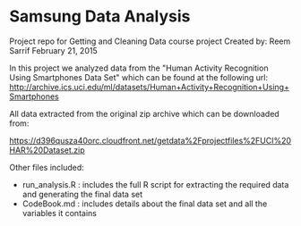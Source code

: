 # Samsung Data Analysis
Project repo for Getting and Cleaning Data course project
Created by: Reem Sarrif
February 21, 2015

In this project we analyzed data from the "Human Activity Recognition Using Smartphones Data Set" which can be found at the following url:
http://archive.ics.uci.edu/ml/datasets/Human+Activity+Recognition+Using+Smartphones 

All data extracted from the original zip archive which can be downloaded from:

https://d396qusza40orc.cloudfront.net/getdata%2Fprojectfiles%2FUCI%20HAR%20Dataset.zip

Other files included:
* run_analysis.R : includes the full R script for extracting the required data and generating the final data set
* CodeBook.md : includes details about the final data set and all the variables it contains
